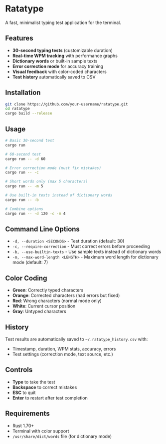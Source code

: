 # Ratatype

A fast, minimalist typing test application for the terminal.

## Features

- **30-second typing tests** (customizable duration)
- **Real-time WPM tracking** with performance graphs
- **Dictionary words** or built-in sample texts
- **Error correction mode** for accuracy training
- **Visual feedback** with color-coded characters
- **Test history** automatically saved to CSV

## Installation

```bash
git clone https://github.com/your-username/ratatype.git
cd ratatype
cargo build --release
```

## Usage

```bash
# Basic 30-second test
cargo run

# 60-second test
cargo run -- -d 60

# Error correction mode (must fix mistakes)
cargo run -- -c

# Short words only (max 5 characters)
cargo run -- -m 5

# Use built-in texts instead of dictionary words
cargo run -- -b

# Combine options
cargo run -- -d 120 -c -m 4
```

## Command Line Options

- `-d, --duration <SECONDS>` - Test duration (default: 30)
- `-c, --require-correction` - Must correct errors before proceeding
- `-b, --use-builtin-texts` - Use sample texts instead of dictionary words
- `-m, --max-word-length <LENGTH>` - Maximum word length for dictionary mode (default: 7)

## Color Coding

- **Green**: Correctly typed characters
- **Orange**: Corrected characters (had errors but fixed)
- **Red**: Wrong characters (normal mode only)
- **White**: Current cursor position
- **Gray**: Untyped characters

## History

Test results are automatically saved to `~/.ratatype_history.csv` with:
- Timestamp, duration, WPM stats, accuracy, errors
- Test settings (correction mode, text source, etc.)

## Controls

- **Type** to take the test
- **Backspace** to correct mistakes
- **ESC** to quit
- **Enter** to restart after test completion

## Requirements

- Rust 1.70+
- Terminal with color support
- `/usr/share/dict/words` file (for dictionary mode)